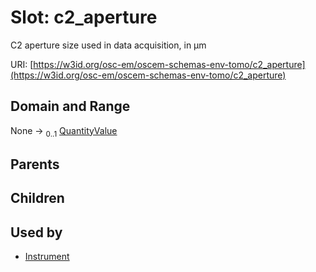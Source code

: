 
# Slot: c2_aperture

C2 aperture size used in data acquisition, in µm

URI: [https://w3id.org/osc-em/oscem-schemas-env-tomo/c2_aperture](https://w3id.org/osc-em/oscem-schemas-env-tomo/c2_aperture)


## Domain and Range

None &#8594;  <sub>0..1</sub> [QuantityValue](QuantityValue.md)

## Parents


## Children


## Used by

 * [Instrument](Instrument.md)
